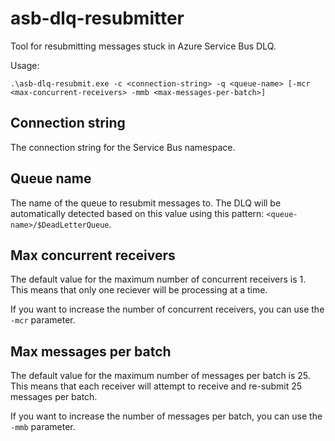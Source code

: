 # asb-dlq-resubmitter
Tool for resubmitting messages stuck in Azure Service Bus DLQ.

Usage:

```
.\asb-dlq-resubmit.exe -c <connection-string> -q <queue-name> [-mcr <max-concurrent-receivers> -mmb <max-messages-per-batch>]
```

## Connection string

The connection string for the Service Bus namespace.

## Queue name

The name of the queue to resubmit messages to. The DLQ will be automatically detected based on this value using this pattern: `<queue-name>/$DeadLetterQueue`.


## Max concurrent receivers

The default value for the maximum number of concurrent receivers is 1. This means that only one reciever will be processing at a time. 

If you want to increase the number of concurrent receivers, you can use the `-mcr` parameter.

## Max messages per batch

The default value for the maximum number of messages per batch is 25. This means that each receiver will attempt to receive and re-submit 25 messages per batch. 

If you want to increase the number of messages per batch, you can use the `-mmb` parameter.